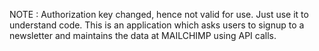 NOTE :   Authorization key changed, hence not valid for use. Just use it to understand code.
This is an application which asks users to signup to a newsletter and maintains the data at MAILCHIMP using API calls.
